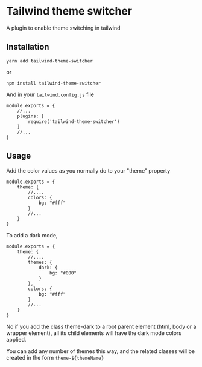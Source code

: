 # Tailwind theme switcher

A plugin to enable theme switching in tailwind

## Installation

```
yarn add tailwind-theme-switcher
```

or 

```
npm install tailwind-theme-switcher
```

And in your `tailwind.config.js` file

```
module.exports = {
    //...
    plugins: [
        require('tailwind-theme-switcher')
    ]
    //...
}
```

## Usage

Add the color values as you normally do to your "theme" property

```
module.exports = {
    theme: {
        //....
        colors: {
            bg: "#fff"
        }
        //...
    }
}
```

To add a dark mode,

```
module.exports = {
    theme: {
        //....
        themes: {
            dark: {
                bg: "#000"
            }
        },
        colors: {
            bg: "#fff"
        }
        //...
    }
}
```

No if you add the class theme-dark to a root parent element (html, body or a wrapper element), all its child elements will have the dark mode colors applied.

You can add any number of themes this way, and the related classes will be created in the form `theme-${themeName}`